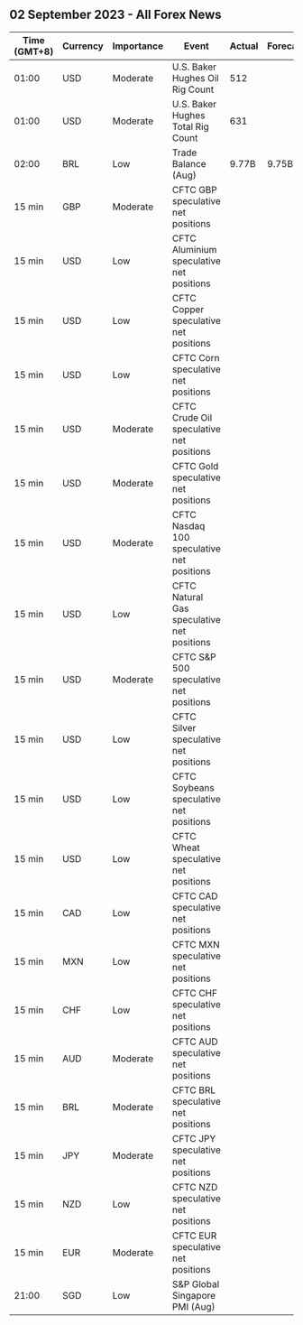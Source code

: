 ## 02 September 2023 - All Forex News

| Time (GMT+8) | Currency | Importance | Event | Actual | Forecast | Previous |
|------|----------|------------|-------|--------|----------|----------|
| 01:00 | USD | Moderate | U.S. Baker Hughes Oil Rig Count | 512 |  | 512 |
| 01:00 | USD | Moderate | U.S. Baker Hughes Total Rig Count | 631 |  | 632 |
| 02:00 | BRL | Low | Trade Balance (Aug) | 9.77B | 9.75B | 8.89B |
| 15 min | GBP | Moderate | CFTC GBP speculative net positions |  |  | 59.1K |
| 15 min | USD | Low | CFTC Aluminium speculative net positions |  |  | 5.9K |
| 15 min | USD | Low | CFTC Copper speculative net positions |  |  | -24.6K |
| 15 min | USD | Low | CFTC Corn speculative net positions |  |  | -51.5K |
| 15 min | USD | Moderate | CFTC Crude Oil speculative net positions |  |  | 234.4K |
| 15 min | USD | Moderate | CFTC Gold speculative net positions |  |  | 101.9K |
| 15 min | USD | Moderate | CFTC Nasdaq 100 speculative net positions |  |  | 13.8K |
| 15 min | USD | Low | CFTC Natural Gas speculative net positions |  |  | -107.3K |
| 15 min | USD | Moderate | CFTC S&P 500 speculative net positions |  |  | -133.5K |
| 15 min | USD | Low | CFTC Silver speculative net positions |  |  | 12.9K |
| 15 min | USD | Low | CFTC Soybeans speculative net positions |  |  | 66.1K |
| 15 min | USD | Low | CFTC Wheat speculative net positions |  |  | -34.8K |
| 15 min | CAD | Low | CFTC CAD speculative net positions |  |  | -12.1K |
| 15 min | MXN | Low | CFTC MXN speculative net positions |  |  | 73.7K |
| 15 min | CHF | Low | CFTC CHF speculative net positions |  |  | -3.9K |
| 15 min | AUD | Moderate | CFTC AUD speculative net positions |  |  | -63.8K |
| 15 min | BRL | Moderate | CFTC BRL speculative net positions |  |  | 18.2K |
| 15 min | JPY | Moderate | CFTC JPY speculative net positions |  |  | -95.3K |
| 15 min | NZD | Low | CFTC NZD speculative net positions |  |  | -6.5K |
| 15 min | EUR | Moderate | CFTC EUR speculative net positions |  |  | 158.8K |
| 21:00 | SGD | Low | S&P Global Singapore PMI (Aug) |  |  | 49.8 |
